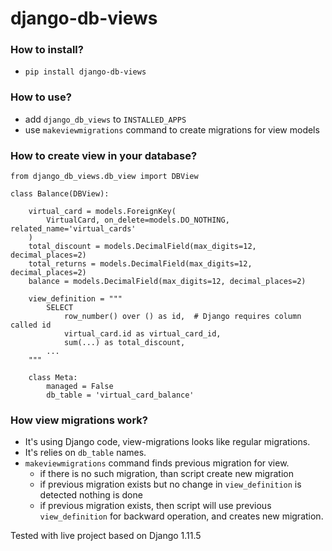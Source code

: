 # django-db-views

### How to install?
  - `pip install django-db-views`

### How to use?
   - add `django_db_views` to `INSTALLED_APPS`
   - use `makeviewmigrations` command to create migrations for view models


### How to create view in your database?

    from django_db_views.db_view import DBView
    
    class Balance(DBView):

        virtual_card = models.ForeignKey(
            VirtualCard, on_delete=models.DO_NOTHING, related_name='virtual_cards'
        )
        total_discount = models.DecimalField(max_digits=12, decimal_places=2)
        total_returns = models.DecimalField(max_digits=12, decimal_places=2)
        balance = models.DecimalField(max_digits=12, decimal_places=2)
        
        view_definition = """
            SELECT
                row_number() over () as id,  # Django requires column called id
                virtual_card.id as virtual_card_id,
                sum(...) as total_discount,
            ...
        """
    
        class Meta:
            managed = False
            db_table = 'virtual_card_balance'

### How view migrations work?
   - It's using Django code, view-migrations looks like regular migrations. 
   - It's relies on `db_table` names. 
   - `makeviewmigrations` command finds previous migration for view.
      - if there is no such migration, than script create new migration
      - if previous migration exists but no change in `view_definition` is detected nothing is done
      - if previous migration exists, then script will use previous `view_definition` for backward operation, and creates new migration.

Tested with live project based on Django 1.11.5
